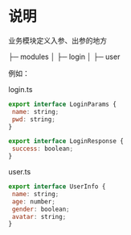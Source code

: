 # 说明

业务模块定义入参、出参的地方

├─ modules
│  ├─ login
│  ├─ user

例如：

login.ts

```js
export interface LoginParams {
 name: string;
 pwd: string;
}

export interface LoginResponse {
 success: boolean;
}
```

user.ts

```js
export interface UserInfo {
 name: string;
 age: number;
 gender: boolean;
 avatar: string;
}
```
